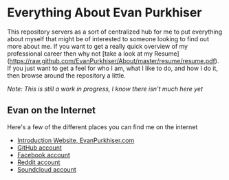 # Everything About Evan Purkhiser

This repository servers as a sort of centralized hub for me to put everything
about myself that might be of interested to someone looking to find out more
about me. If you want to get a really quick overview of my professional career
then why not [take a look at my Resume]
(https://raw.github.com/EvanPurkhiser/About/master/resume/resume.pdf). If you
just want to get a feel for who I am, what I like to do, and how I do it, then
browse around the repository a little.

*Note: This is still a work in progress, I know there isn't much here yet*

## Evan on the Internet

Here's a few of the different places you can find me on the internet

 * [Introduction Website, EvanPurkhiser.com](http://evanpurkhiser.com)
 * [GitHub account](http://github.com/EvanPurkhiser)
 * [Facebook account](http://facebook.com/EvanPurkhiser)
 * [Reddit account](http://www.reddit.com/user/Evan-Purkhiser)
 * [Soundcloud account](https://soundcloud.com/evanpurkhiser)
